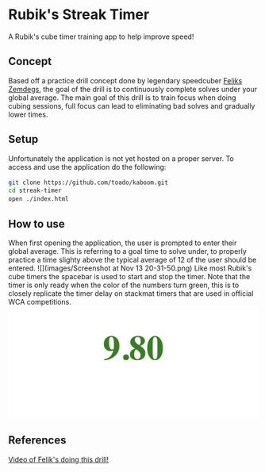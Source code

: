 # Rubik's Streak Timer
A Rubik's cube timer training app to help improve speed!

## Concept
Based off a practice drill concept done by legendary speedcuber [Feliks Zemdegs](https://www.worldcubeassociation.org/persons/2009ZEMD01), the goal of the drill is to continuously complete solves under your global average. The main goal of this drill is to train focus when doing cubing sessions, full focus can lead to eliminating bad solves and gradually lower times.

## Setup
Unfortunately the application is not yet hosted on a proper server. To access and use the application do the following:
```bash
git clone https://github.com/toado/kaboom.git
cd streak-timer 
open ./index.html
```
## How to use
When first opening the application, the user is prompted to enter their global average. This is referring to a goal time to solve under, to properly practice a time slighty above the typical average of 12 of the user should be entered.
![](images/Screenshot at Nov 13 20-31-50.png)
Like most Rubik's cube timers the spacebar is used to start and stop the timer. Note that the timer is only ready when the color of the numbers turn green, this is to closely replicate the timer delay on stackmat timers that are used in official WCA competitions.
![](images/green.png)

## References
[Video of Felik's doing this drill!](https://www.youtube.com/watch?v=UGOGvAQKSXE)
